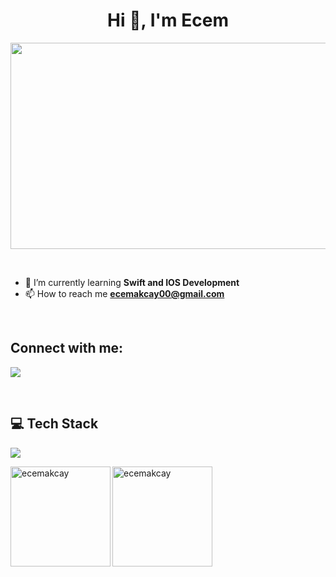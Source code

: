 <h1 align="center">Hi 👋, I'm Ecem</h1>

<p align="center" >
  <img align="center" src="https://media.giphy.com/media/xTiIzJSKB4l7xTouE8/giphy.gif" width="700" height="330"/>
</p>

<br>

- 🌱 I’m currently learning **Swift and IOS Development**
- 📫 How to reach me **ecemakcay00@gmail.com**

<br>

<h2 align="left">Connect with me:</h2>
<p align="left">
<a href="https://linkedin.com/in/ecemakcay" target="blank"><img align="center" src="https://skillicons.dev/icons?i=linkedin" /></a>

</p>

<br>

<h2 align="left">💻 Tech Stack</h2>
<p align="left">
  <a href="https://skillicons.dev">
    <img src="https://skillicons.dev/icons?i=swift,androidstudio,java,firebase,spring,git,mysql,postgresql,css,html,bootstrap" />
  </a>
</p>

<p><img align="left" src="https://github-readme-stats-git-masterrstaa-rickstaa.vercel.app/api/top-langs?username=ecemakcay&show_icons=true&locale=en&layout=compact&theme=tokyonight&show_icons=true" alt="ecemakcay" height="160" /></p>

<p><img align="left" src="https://github-readme-stats-git-masterrstaa-rickstaa.vercel.app/api?username=ecemakcay&show_icons=true&locale=en&theme=tokyonight" alt="ecemakcay" height="160"/></p>


